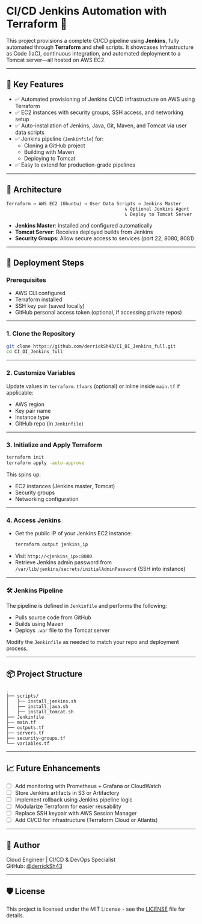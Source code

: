 # CI/CD Jenkins Automation with Terraform 🚀

This project provisions a complete CI/CD pipeline using **Jenkins**, fully automated through **Terraform** and shell scripts. It showcases Infrastructure as Code (IaC), continuous integration, and automated deployment to a Tomcat server—all hosted on AWS EC2.

---

## 📌 Key Features

- ✅ Automated provisioning of Jenkins CI/CD infrastructure on AWS using Terraform
- ✅ EC2 instances with security groups, SSH access, and networking setup
- ✅ Auto-installation of Jenkins, Java, Git, Maven, and Tomcat via user data scripts
- ✅ Jenkins pipeline (`Jenkinfile`) for:
  - Cloning a GitHub project
  - Building with Maven
  - Deploying to Tomcat
- ✅ Easy to extend for production-grade pipelines

---

## 🧱 Architecture

```
Terraform → AWS EC2 (Ubuntu) → User Data Scripts → Jenkins Master
                                            ↳ Optional Jenkins Agent
                                            ↳ Deploy to Tomcat Server
```

- **Jenkins Master**: Installed and configured automatically
- **Tomcat Server**: Receives deployed builds from Jenkins
- **Security Groups**: Allow secure access to services (port 22, 8080, 8081)

---

## 🚀 Deployment Steps

### Prerequisites

- AWS CLI configured
- Terraform installed
- SSH key pair (saved locally)
- GitHub personal access token (optional, if accessing private repos)

---

### 1. Clone the Repository

```bash
git clone https://github.com/derrickSh43/CI_DI_Jenkins_full.git
cd CI_DI_Jenkins_full
```

---

### 2. Customize Variables

Update values in `terraform.tfvars` (optional) or inline inside `main.tf` if applicable:
- AWS region
- Key pair name
- Instance type
- GitHub repo (in `Jenkinfile`)

---

### 3. Initialize and Apply Terraform

```bash
terraform init
terraform apply -auto-approve
```

This spins up:
- EC2 instances (Jenkins master, Tomcat)
- Security groups
- Networking configuration

---

### 4. Access Jenkins

- Get the public IP of your Jenkins EC2 instance:
  ```bash
  terraform output jenkins_ip
  ```
- Visit `http://<jenkins_ip>:8080`
- Retrieve Jenkins admin password from `/var/lib/jenkins/secrets/initialAdminPassword` (SSH into instance)

---

### 🛠️ Jenkins Pipeline

The pipeline is defined in `Jenkinfile` and performs the following:
- Pulls source code from GitHub
- Builds using Maven
- Deploys `.war` file to the Tomcat server

Modify the `Jenkinfile` as needed to match your repo and deployment process.

---

## 📦 Project Structure

```
.
├── scripts/
│   ├── install_jenkins.sh
│   ├── install_java.sh
│   ├── install_tomcat.sh
├── Jenkinfile
├── main.tf
├── outputs.tf
├── servers.tf
├── security-groups.tf
└── variables.tf
```

---

## 📈 Future Enhancements

- [ ] Add monitoring with Prometheus + Grafana or CloudWatch
- [ ] Store Jenkins artifacts in S3 or Artifactory
- [ ] Implement rollback using Jenkins pipeline logic
- [ ] Modularize Terraform for easier reusability
- [ ] Replace SSH keypair with AWS Session Manager
- [ ] Add CI/CD for infrastructure (Terraform Cloud or Atlantis)

---

## 🧠 Author
  
Cloud Engineer | CI/CD & DevOps Specialist  
GitHub: [@derrickSh43](https://github.com/derrickSh43)

---

## 🛡️ License

This project is licensed under the MIT License - see the [LICENSE](LICENSE) file for details.
```
